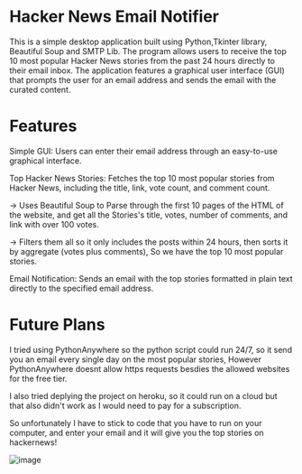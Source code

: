 # Hacker News Email Notifier

This is a simple desktop application built using Python,Tkinter library, Beautiful Soup and SMTP Lib. The program allows users to receive the top 10 most popular Hacker News stories from the past 24 hours directly to their email inbox. The application features a graphical user interface (GUI) that prompts the user for an email address and sends the email with the curated content.

# Features

Simple GUI: Users can enter their email address through an easy-to-use graphical interface.

Top Hacker News Stories: Fetches the top 10 most popular stories from Hacker News, including the title, link, vote count, and comment count.

-> Uses Beautiful Soup to Parse through the first 10 pages of the HTML of the website, and get all the Stories's title, votes, number of comments, and link with over 100 votes.

-> Filters them all so it only includes the posts within 24 hours, then sorts it by aggregate (votes plus comments), So we have the top 10 most popular stories.

Email Notification: Sends an email with the top stories formatted in plain text directly to the specified email address.

# Future Plans

I tried using PythonAnywhere so the python script could run 24/7, so it send you an email every single day on the most popular stories, However PythonAnywhere doesnt allow https requests besdies the allowed websites for the free tier.

I also tried deplying the project on heroku, so it could run on a cloud but that also didn't work as I would need to pay for a subscription.

So unfortunately I have to stick to code that you have to run on your computer, and enter your email and it will give you the top stories on hackernews!

![image](https://github.com/user-attachments/assets/62902e64-e6ed-4b07-8065-b3b202839567)
